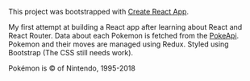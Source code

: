 This project was bootstrapped with [Create React App](https://github.com/facebookincubator/create-react-app).

My first attempt at building a React app after learning about React and React Router. Data about each Pokemon is fetched from the [PokeApi](https://pokeapi.co/ "https://pokeapi.co/"). Pokemon and their moves are managed using Redux. Styled using Bootstrap (The CSS still needs work).

Pokémon is © of Nintendo, 1995-2018
